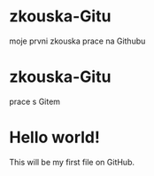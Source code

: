 # zkouska-Gitu
moje prvni zkouska prace na Githubu

# zkouska-Gitu
prace s Gitem
# Hello world!
This will be my first file on GitHub.
